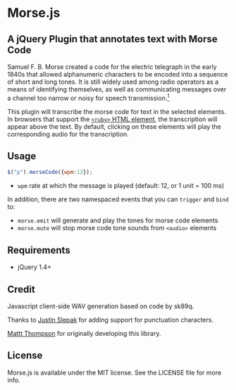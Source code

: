 # Morse.js
## A jQuery Plugin that annotates text with Morse Code

Samuel F. B. Morse created a code for the electric telegraph in the early 1840s that allowed alphanumeric characters to be encoded into a sequence of short and long tones. It is still widely used among radio operators as a means of identifying themselves, as well as communicating messages over a channel too narrow or noisy for speech transmission.[<sup>1</sup>](http://en.wikipedia.org/wiki/Morse_code)

This plugin will transcribe the morse code for text in the selected elements. In browsers that support the [`<ruby>` HTML element](http://www.w3.org/TR/1998/WD-ruby-19981221/), the transcription will appear above the text. By default, clicking on these elements will play the corresponding audio for the transcription.

## Usage

``` javascript
$("p").morseCode({wpm:12});
```

- `wpm` rate at which the message is played (default: 12, or 1 unit = 100&nbsp;ms)

In addition, there are two namespaced events that you can `trigger` and `bind` to:

- `morse.emit` will generate and play the tones for morse code elements
- `morse.mute` will stop morse code tone sounds from `<audio>` elements

## Requirements

- jQuery 1.4+

## Credit

Javascript client-side WAV generation based on code by sk89q.

Thanks to [Justin Slepak](https://github.com/jrslepak) for adding support for punctuation characters.

[Mattt Thompson](https://github.com/mattt) for originally developing this library.

## License

Morse.js is available under the MIT license. See the LICENSE file for more info.
